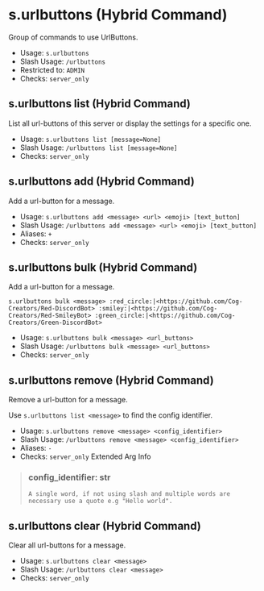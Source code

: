 # s.urlbuttons (Hybrid Command)
Group of commands to use UrlButtons.<br/>
 - Usage: `s.urlbuttons`
 - Slash Usage: `/urlbuttons`
 - Restricted to: `ADMIN`
 - Checks: `server_only`
## s.urlbuttons list (Hybrid Command)
List all url-buttons of this server or display the settings for a specific one.<br/>
 - Usage: `s.urlbuttons list [message=None]`
 - Slash Usage: `/urlbuttons list [message=None]`
 - Checks: `server_only`
## s.urlbuttons add (Hybrid Command)
Add a url-button for a message.<br/>
 - Usage: `s.urlbuttons add <message> <url> <emoji> [text_button]`
 - Slash Usage: `/urlbuttons add <message> <url> <emoji> [text_button]`
 - Aliases: `+`
 - Checks: `server_only`
## s.urlbuttons bulk (Hybrid Command)
Add a url-button for a message.<br/>

```s.urlbuttons bulk <message> :red_circle:|<https://github.com/Cog-Creators/Red-DiscordBot> :smiley:|<https://github.com/Cog-Creators/Red-SmileyBot> :green_circle:|<https://github.com/Cog-Creators/Green-DiscordBot>```
 - Usage: `s.urlbuttons bulk <message> <url_buttons>`
 - Slash Usage: `/urlbuttons bulk <message> <url_buttons>`
 - Checks: `server_only`
## s.urlbuttons remove (Hybrid Command)
Remove a url-button for a message.<br/>

Use `s.urlbuttons list <message>` to find the config identifier.<br/>
 - Usage: `s.urlbuttons remove <message> <config_identifier>`
 - Slash Usage: `/urlbuttons remove <message> <config_identifier>`
 - Aliases: `-`
 - Checks: `server_only`
Extended Arg Info
> ### config_identifier: str
> ```
> A single word, if not using slash and multiple words are necessary use a quote e.g "Hello world".
> ```
## s.urlbuttons clear (Hybrid Command)
Clear all url-buttons for a message.<br/>
 - Usage: `s.urlbuttons clear <message>`
 - Slash Usage: `/urlbuttons clear <message>`
 - Checks: `server_only`
